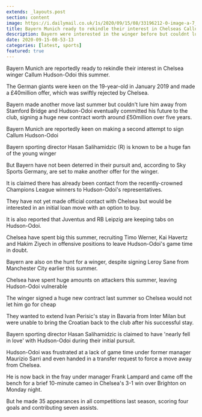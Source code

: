 ```yaml
---
extends: _layouts.post
section: content
image: https://i.dailymail.co.uk/1s/2020/09/15/08/33196212-0-image-a-7_1600156055336.jpg 
title: Bayern Munich ready to rekindle their interest in Chelseas Callum Hudson-Odoi 
description: Bayern were interested in the winger before but couldnt lure him away from Stamford Bridge and he eventually signed a huge new contract worth around £50m in September 2019. 
date: 2020-09-15-08-53-13 
categories: [latest, sports] 
featured: true 
--- 
```

Bayern Munich are reportedly ready to rekindle their interest in Chelsea winger Callum Hudson-Odoi this summer.

The German giants were keen on the 19-year-old in January 2019 and made a £40million offer, which was swiftly rejected by Chelsea.

Bayern made another move last summer but couldn't lure him away from Stamford Bridge and Hudson-Odoi eventually committed his future to the club, signing a huge new contract worth around £50million over five years.

Bayern Munich are reportedly keen on making a second attempt to sign Callum Hudson-Odoi

Bayern sporting director Hasan Salihamidzic (R) is known to be a huge fan of the young winger

But Bayern have not been deterred in their pursuit and, according to Sky Sports Germany, are set to make another offer for the winger.

It is claimed there has already been contact from the recently-crowned Champions League winners to Hudson-Odoi's representatives. 

They have not yet made official contact with Chelsea but would be interested in an initial loan move with an option to buy.

It is also reported that Juventus and RB Leipzig are keeping tabs on Hudson-Odoi. 

Chelsea have spent big this summer, recruiting Timo Werner, Kai Havertz and Hakim Ziyech in offensive positions to leave Hudson-Odoi's game time in doubt.

Bayern are also on the hunt for a winger, despite signing Leroy Sane from Manchester City earlier this summer. 

Chelsea have spent huge amounts on attackers this summer, leaving Hudson-Odoi vulnerable

The winger signed a huge new contract last summer so Chelsea would not let him go for cheap

They wanted to extend Ivan Perisic's stay in Bavaria from Inter Milan but were unable to bring the Croatian back to the club after his successful stay.

Bayern sporting director Hasan Salihamidzic is claimed to have 'nearly fell in love' with Hudson-Odoi during their initial pursuit.

Hudson-Odoi was frustrated at a lack of game time under former manager Maurizio Sarri and even handed in a transfer request to force a move away from Chelsea. 

He is now back in the fray under manager Frank Lampard and came off the bench for a brief 10-minute cameo in Chelsea's 3-1 win over Brighton on Monday night.

But he made 35 appearances in all competitions last season, scoring four goals and contributing seven assists. 

